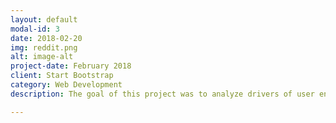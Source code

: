 ```yaml
---
layout: default
modal-id: 3
date: 2018-02-20
img: reddit.png
alt: image-alt
project-date: February 2018
client: Start Bootstrap
category: Web Development
description: The goal of this project was to analyze drivers of user engagement on reddit.com

---
```


